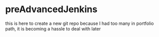 # preAdvancedJenkins
this is here to create a new git repo because I had too many in portfolio path, it is becoming a hassle to deal with later
